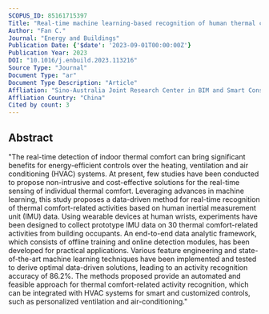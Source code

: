```yaml
---
SCOPUS_ID: 85161715397
Title: "Real-time machine learning-based recognition of human thermal comfort-related activities using inertial measurement unit data"
Author: "Fan C."
Journal: "Energy and Buildings"
Publication Date: {'$date': '2023-09-01T00:00:00Z'}
Publication Year: 2023
DOI: "10.1016/j.enbuild.2023.113216"
Source Type: "Journal"
Document Type: "ar"
Document Type Description: "Article"
Affliation: "Sino-Australia Joint Research Center in BIM and Smart Construction"
Affliation Country: "China"
Cited by count: 3
---
```


## Abstract
"The real-time detection of indoor thermal comfort can bring significant benefits for energy-efficient controls over the heating, ventilation and air conditioning (HVAC) systems. At present, few studies have been conducted to propose non-intrusive and cost-effective solutions for the real-time sensing of individual thermal comfort. Leveraging advances in machine learning, this study proposes a data-driven method for real-time recognition of thermal comfort-related activities based on human inertial measurement unit (IMU) data. Using wearable devices at human wrists, experiments have been designed to collect prototype IMU data on 30 thermal comfort-related activities from building occupants. An end-to-end data analytic framework, which consists of offline training and online detection modules, has been developed for practical applications. Various feature engineering and state-of-the-art machine learning techniques have been implemented and tested to derive optimal data-driven solutions, leading to an activity recognition accuracy of 86.2%. The methods proposed provide an automated and feasible approach for thermal comfort-related activity recognition, which can be integrated with HVAC systems for smart and customized controls, such as personalized ventilation and air-conditioning."
